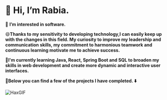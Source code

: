 # 👋 Hi, I’m Rabia.

  👀 **I’m interested in software.**

  😄**Thanks to my sensitivity to developing technology,I can easily keep up with the changes in this field. My curiosity to improve my leadership and communication skills,
  my commitment to harmonious teamwork and continuous learning motivate me to achieve success.**

  🌱**I'm currently learning Java, React, Spring Boot and SQL to broaden my skills in web development and create more dynamic and interactive user interfaces.**

  💫**Below you can find a few of the projects I have completed. ⬇️**



![HaxGIF](https://github.com/Rabiacagli/Rabiacagli/assets/145583517/f5e3b043-1845-4269-ab96-158579f12792)







